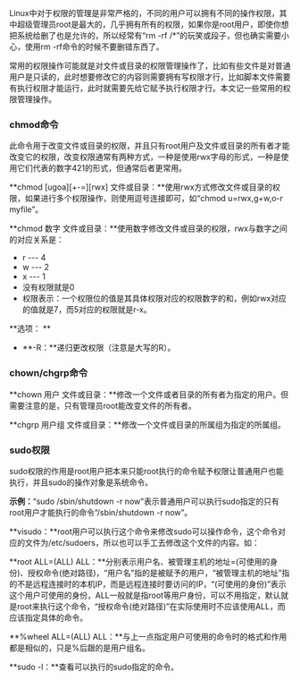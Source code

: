 Linux中对于权限的管理是非常严格的，不同的用户可以拥有不同的操作权限，其中超级管理员root是最大的，几乎拥有所有的权限，如果你是root用户，即使你想把系统给删了也是允许的，所以经常有“rm -rf /\*”的玩笑或段子，但也确实需要小心，使用rm -rf命令的时候不要删错东西了。

常用的权限操作可能就是对文件或目录的权限管理操作了，比如有些文件是对普通用户是只读的，此时想要修改它的内容则需要拥有写权限才行，比如脚本文件需要有执行权限才能运行，此时就需要先给它赋予执行权限才行。本文记一些常用的权限管理操作。



### chmod命令

此命令用于改变文件或目录的权限，并且只有root用户及文件或目录的所有者才能改变它的权限，改变权限通常有两种方式，一种是使用rwx字母的形式，一种是使用它们代表的数字421的形式，但通常后者更常用。

**chmod \[ugoa\]\[+-=\]\[rwx\] 文件或目录：**使用rwx方式修改文件或目录的权限，如果进行多个权限操作，则使用逗号连接即可，如“chmod u=rwx,g+w,o-r myfile”。

**chmod 数字 文件或目录：**使用数字修改文件或目录的权限，rwx与数字之间的对应关系是：

* r --- 4
* w --- 2
* x --- 1
* 没有权限就是0
* 权限表示：一个权限位的值是其具体权限对应的权限数字的和，例如rwx对应的值就是7，而5对应的权限就是r-x。

**选项：**

* **-R：**递归更改权限（注意是大写的R）。



### chown/chgrp命令

**chown 用户 文件或目录：**修改一个文件或者目录的所有者为指定的用户。但需要注意的是，只有管理员root能改变文件的所有者。

**chgrp 用户组 文件或目录：**修改一个文件或目录的所属组为指定的所属组。



### sudo权限

sudo权限的作用是root用户把本来只能root执行的命令赋予权限让普通用户也能执行，并且sudo的操作对象是系统命令。

**示例：**“sudo /sbin/shutdown -r now”表示普通用户可以执行sudo指定的只有root用户才能执行的命令“/sbin/shutdown -r now”。

**visudo：**root用户可以执行这个命令来修改sudo可以操作命令，这个命令对应的文件为/etc/sudoers，所以也可以手工去修改这个文件的内容。如：

**root ALL=\(ALL\) ALL：**分别表示用户名、被管理主机的地址=\(可使用的身份\)、授权命令\(绝对路径\)，“用户名”指的是被赋予的用户，“被管理主机的地址”指的不是远程连接时的本机IP，而是远程连接时要访问的IP，“\(可使用的身份\)”表示这个用户可使用的身份，ALL一般就是指root等用户身份，可以不用指定，默认就是root来执行这个命令，“授权命令\(绝对路径\)”在实际使用时不应该使用ALL，而应该指定具体的命令。

**%wheel ALL=\(ALL\) ALL：**与上一点指定用户可使用的命令时的格式和作用都是相似的，只是%后跟的是用户组名。

**sudo -l：**查看可以执行的sudo指定的命令。




